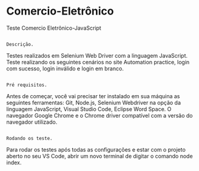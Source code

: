 # Comercio-Eletrônico
Teste Comercio Eletrônico-JavaScript


                                                                            Descrição.

Testes realizados em Selenium Web Driver com a linguagem JavaScript. Teste realizando os seguintes cenários no site Automation practice, login com sucesso, login inválido e login em branco.
 
                                                                           Pré requisitos.

Antes de começar, você vai precisar ter instalado em sua máquina as seguintes ferramentas:
Git, Node.js, Selenium Webdriver na opção da linguagem JavaScript, Visual Studio Code, Eclipse Word Space.
O navegador Google Chrome e o Chrome driver compatível com a versão do navegador utilizado.

                                                                          Rodando os teste.
Para rodar os testes após todas as configurações e estar com o projeto aberto no seu VS Code, abrir um novo terminal de digitar o comando node index. 
 
